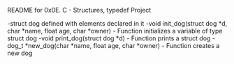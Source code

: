 README for 0x0E. C - Structures, typedef Project

-struct dog defined with elements declared in it
-void init_dog(struct dog *d, char *name, float age, char *owner) - Function initializes a variable of type struct dog
-void print_dog(struct dog *d) - Function prints a struct dog
-dog_t *new_dog(char *name, float age, char *owner) - Function creates a new dog
